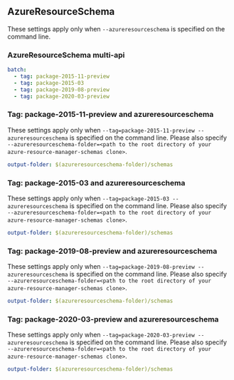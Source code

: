 ## AzureResourceSchema

These settings apply only when `--azureresourceschema` is specified on the command line.

### AzureResourceSchema multi-api

``` yaml $(azureresourceschema) && $(multiapi)
batch:
  - tag: package-2015-11-preview
  - tag: package-2015-03
  - tag: package-2019-08-preview
  - tag: package-2020-03-preview
```

### Tag: package-2015-11-preview and azureresourceschema

These settings apply only when `--tag=package-2015-11-preview --azureresourceschema` is specified on the command line.
Please also specify `--azureresourceschema-folder=<path to the root directory of your azure-resource-manager-schemas clone>`.

``` yaml $(tag) == 'package-2015-11-preview' && $(azureresourceschema)
output-folder: $(azureresourceschema-folder)/schemas
```

### Tag: package-2015-03 and azureresourceschema

These settings apply only when `--tag=package-2015-03 --azureresourceschema` is specified on the command line.
Please also specify `--azureresourceschema-folder=<path to the root directory of your azure-resource-manager-schemas clone>`.

``` yaml $(tag) == 'package-2015-03' && $(azureresourceschema)
output-folder: $(azureresourceschema-folder)/schemas
```

### Tag: package-2019-08-preview and azureresourceschema

These settings apply only when `--tag=package-2019-08-preview --azureresourceschema` is specified on the command line.
Please also specify `--azureresourceschema-folder=<path to the root directory of your azure-resource-manager-schemas clone>`.

``` yaml $(tag) == 'package-2019-08-preview' && $(azureresourceschema)
output-folder: $(azureresourceschema-folder)/schemas
```

### Tag: package-2020-03-preview and azureresourceschema

These settings apply only when `--tag=package-2020-03-preview --azureresourceschema` is specified on the command line.
Please also specify `--azureresourceschema-folder=<path to the root directory of your azure-resource-manager-schemas clone>`.

``` yaml $(tag) == 'package-2020-03-preview' && $(azureresourceschema)
output-folder: $(azureresourceschema-folder)/schemas
```

